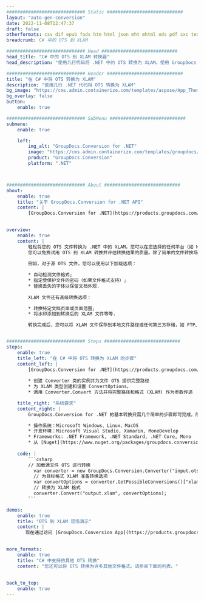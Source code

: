 ```yaml
---
############################# Static ############################
layout: "auto-gen-conversion"
date: 2022-11-08T12:47:37
draft: false
otherformats: csv dif epub fods htm html json mht mhtml ods pdf sxc tex tsv xlam xls xlsb xlsm xlsx xlt xltm xltx xml xps
breadcrumb: C# 中的 OTS 到 XLAM

############################# Head ############################
head_title: "C# 中的 OTS 到 XLAM 转换器"
head_description: "使用几行代码将 .NET 中的 OTS 转换为 XLAM。使用 GroupDocs 文档转换 API 转换 160 多种文件格式。"

############################# Header ############################
title: "在 C# 中将 OTS 转换为 XLAM"
description: "使用几行 .NET 代码将 OTS 转换为 XLAM"
bg_image: "https://cms.admin.containerize.com/templates/aspose/App_Themes/V3/images/bg/header1.png"
bg_overlay: false
button:
    enable: true

############################# SubMenu ############################
submenu:
    enable: true

    left:
        img_alt: "GroupDocs.Conversion for .NET"
        image: "https://cms.admin.containerize.com/templates/groupdocs/images/product-logos/90x90-noborder/groupdocs-conversion-net.png"
        product: "GroupDocs.Conversion"
        platform: ".NET"



############################# About ############################
about:
    enable: true
    title: "关于 GroupDocs.Conversion for .NET API"
    content: |
        [GroupDocs.Conversion for .NET](https://products.groupdocs.com/conversion/net/)可用于转换Microsoft Word、Excel、PowerPoint、PDF、Visio等格式。 GroupDocs.Conversion 是一个独立的 API，适用于需要高性能的后端和内部系统。它不依赖于任何软件，例如 Microsoft 或 Open Office。
    

overview:
    enable: true
    content: |
        轻松将您的 OTS 文件转换为 .NET 中的 XLAM。您可以在您选择的任何平台（如 Windows、Linux、macOS）中仅使用几行 C# 代码行。
        您可以免费试用 OTS 到 XLAM 转换并评估转换结果的质量。除了简单的文件转换场景，您还可以尝试更高级的选项来加载源 OTS 文件和保存输出 XLAM 结果。 
        
        例如，对于源 OTS 文件，您可以使用以下加载选项：

        * 自动检测文件格式;
        * 指定受保护文件的密码（如果文件格式支持）;
        * 替换丢失的字体以保留文档外观.
        
        XLAM 文件还有高级转换选项：

        * 转换特定文档页面或页面范围;
        * 将水印添加到转换后的 XLAM 文件等等.

        转换完成后，您可以将 XLAM 文件保存到本地文件路径或任何第三方存储，如 FTP、Amazon S3、Google Drive、Dropbox 等。请注意 - 将 OTS 转换为 XLAM 无需安装任何额外的软件 - 如 MS Office、Open Office、Adobe Acrobat Reader 等。


############################# Steps ############################
steps:
    enable: true
    title_left: "在 C# 中将 OTS 转换为 XLAM 的步骤"
    content_left: |
        [GroupDocs.Conversion for .NET](https://products.groupdocs.com/conversion/net/) 使开发人员只需几行代码即可轻松地将 OTS 文件转换为 XLAM。
        
        * 创建 Converter 类的实例并为文件 OTS 提供完整路径
        * 为 XLAM 类型创建和设置 ConvertOptions。
        * 调用 Converter.Convert 方法并将完整路径和格式 (XLAM) 作为参数传递

    title_right: "系统要求"
    content_right: |
        GroupDocs.Conversion for .NET 的基本转换只需几个简单的步骤即可完成。所有主要平台和操作系统都支持我们的 API。在执行以下代码之前，请确保您的系统上安装了以下先决条件。

        * 操作系统：Microsoft Windows、Linux、MacOS
        * 开发环境：Microsoft Visual Studio, Xamarin, MonoDevelop
        * Frameworks: .NET Framework, .NET Standard, .NET Core, Mono
        * 从 [Nuget](https://www.nuget.org/packages/groupdocs.conversion) 获取最新的 GroupDocs.Conversion for .NET
         
    code: |
        ```csharp    
        // 加载源文件 OTS 进行转换
          var converter = new GroupDocs.Conversion.Converter("input.ots");
          // 为目标格式 XLAM 准备转换选项
          var convertOptions = converter.GetPossibleConversions()["xlam"].ConvertOptions;
          // 转换为 XLAM 格式
          converter.Convert("output.xlam", convertOptions);
        ```

demos:
    enable: true
    title: "OTS 到 XLAM 现场演示"
    content: |
       现在通过访问 [GroupDocs.Conversion App](https://products.groupdocs.app/conversion/family) 网站将 OTS 转换为 XLAM。在线演示具有以下优点
          

more_formats:
    enable: true
    title: "C# 中支持的其他 OTS 转换"
    content: "您还可以将 OTS 转换为许多其他文件格式。请参阅下面的列表。"
       
       
back_to_top:
    enable: true
---
```

